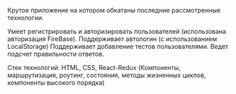 Крутое приложение на котором обкатаны последние рассмотренные технологии. 

Умеет регистрировать и авторизировать пользователей (использована авторизация FireBase).
Поддерживает автологин (с использованием LocalStorage) 
Поддерживает добавление тестов пользователями.
Ведет подсчет правильности ответов.

Стек технологий: HTML, CSS, React-Redux (Компоненты, маршрутизация, роутинг, состояния, методы жизненных циклов, компоненты высокого порядка)
